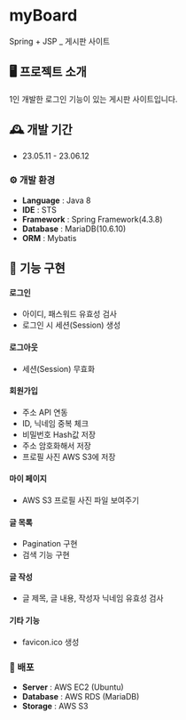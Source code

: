 # myBoard
Spring + JSP _ 게시판 사이트


## 🖥️ 프로젝트 소개
1인 개발한 로그인 기능이 있는 게시판 사이트입니다.


## 🕰️ 개발 기간
* 23.05.11 - 23.06.12

### ⚙️ 개발 환경
- **Language** : Java 8
- **IDE** : STS
- **Framework** : Spring Framework(4.3.8)
- **Database** : MariaDB(10.6.10)
- **ORM** : Mybatis

## 📌 기능 구현
#### 로그인
- 아이디, 패스워드 유효성 검사
- 로그인 시 세션(Session) 생성
#### 로그아웃
- 세션(Session) 무효화
#### 회원가입
- 주소 API 연동
- ID, 닉네임 중복 체크
- 비밀번호 Hash값 저장
- 주소 암호화해서 저장
- 프로필 사진 AWS S3에 저장
#### 마이 페이지
- AWS S3 프로필 사진 파일 보여주기
#### 글 목록
- Pagination 구현
- 검색 기능 구현
#### 글 작성
- 글 제목, 글 내용, 작성자 닉네임 유효성 검사
#### 기타 기능
- favicon.ico 생성

### 🚀 배포
- **Server** : AWS EC2 (Ubuntu)
- **Database** : AWS RDS (MariaDB)
- **Storage** : AWS S3
